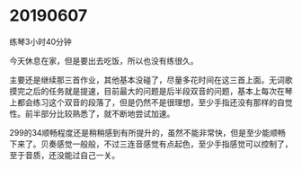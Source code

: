 # 20190607

练琴3小时40分钟

今天休息在家，但是要出去吃饭，所以也没有练很久。

主要还是继续那三首作业，其他基本没碰了，尽量多花时间在这三首上面。无词歌摸完之后的任务就是提速，目前最大的问题是后半段双音的问题，基本上每次在琴上都会练习这个双音的段落了，但是仍然不是很理想，至少手指还没有那样的自觉性。前半部分比较熟悉了，就不断地尝试加速。

299的34顺畅程度还是稍稍感到有所提升的，虽然不能非常快，但是至少能顺畅下来了。贝奏感觉一般般，不过三连音感觉有点起色，至少手指感觉可以控制了，至于音质，还没能过自己一关。
